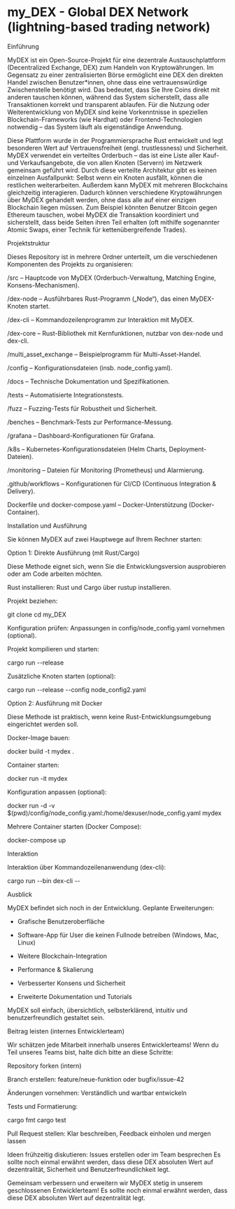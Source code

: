 # my_DEX - Global DEX Network (lightning-based trading network)

Einführung

MyDEX ist ein Open-Source-Projekt für eine dezentrale Austauschplattform (Decentralized Exchange, DEX) zum Handeln von Kryptowährungen. Im Gegensatz zu einer zentralisierten Börse ermöglicht eine DEX den direkten Handel zwischen Benutzer*innen, ohne dass eine vertrauenswürdige Zwischenstelle benötigt wird. Das bedeutet, dass Sie Ihre Coins direkt mit anderen tauschen können, während das System sicherstellt, dass alle Transaktionen korrekt und transparent ablaufen. Für die Nutzung oder Weiterentwicklung von MyDEX sind keine Vorkenntnisse in speziellen Blockchain-Frameworks (wie Hardhat) oder Frontend-Technologien notwendig – das System läuft als eigenständige Anwendung. 

Diese Plattform wurde in der Programmiersprache Rust entwickelt und legt besonderen Wert auf Vertrauensfreiheit (engl. trustlessness) und Sicherheit. MyDEX verwendet ein verteiltes Orderbuch – das ist eine Liste aller Kauf- und Verkaufsangebote, die von allen Knoten (Servern) im Netzwerk gemeinsam geführt wird. Durch diese verteilte Architektur gibt es keinen einzelnen Ausfallpunkt: Selbst wenn ein Knoten ausfällt, können die restlichen weiterarbeiten. Außerdem kann MyDEX mit mehreren Blockchains gleichzeitig interagieren. Dadurch können verschiedene Kryptowährungen über MyDEX gehandelt werden, ohne dass alle auf einer einzigen Blockchain liegen müssen. Zum Beispiel könnten Benutzer Bitcoin gegen Ethereum tauschen, wobei MyDEX die Transaktion koordiniert und sicherstellt, dass beide Seiten ihren Teil erhalten (oft mithilfe sogenannter Atomic Swaps, einer Technik für kettenübergreifende Trades). 

Projektstruktur

Dieses Repository ist in mehrere Ordner unterteilt, um die verschiedenen Komponenten des Projekts zu organisieren:

/src – Hauptcode von MyDEX (Orderbuch-Verwaltung, Matching Engine, Konsens-Mechanismen).

/dex-node – Ausführbares Rust-Programm („Node“), das einen MyDEX-Knoten startet.

/dex-cli – Kommandozeilenprogramm zur Interaktion mit MyDEX.

/dex-core – Rust-Bibliothek mit Kernfunktionen, nutzbar von dex-node und dex-cli.

/multi_asset_exchange – Beispielprogramm für Multi-Asset-Handel.

/config – Konfigurationsdateien (insb. node_config.yaml).

/docs – Technische Dokumentation und Spezifikationen.

/tests – Automatisierte Integrationstests.

/fuzz – Fuzzing-Tests für Robustheit und Sicherheit.

/benches – Benchmark-Tests zur Performance-Messung.

/grafana – Dashboard-Konfigurationen für Grafana.

/k8s – Kubernetes-Konfigurationsdateien (Helm Charts, Deployment-Dateien).

/monitoring – Dateien für Monitoring (Prometheus) und Alarmierung.

.github/workflows – Konfigurationen für CI/CD (Continuous Integration & Delivery).

Dockerfile und docker-compose.yaml – Docker-Unterstützung (Docker-Container).

Installation und Ausführung

Sie können MyDEX auf zwei Hauptwege auf Ihrem Rechner starten:

Option 1: Direkte Ausführung (mit Rust/Cargo)

Diese Methode eignet sich, wenn Sie die Entwicklungsversion ausprobieren oder am Code arbeiten möchten.

Rust installieren: Rust und Cargo über rustup installieren.

Projekt beziehen:

git clone <URL>
cd my_DEX

Konfiguration prüfen: Anpassungen in config/node_config.yaml vornehmen (optional).

Projekt kompilieren und starten:

cargo run --release

Zusätzliche Knoten starten (optional):

cargo run --release --config node_config2.yaml

Option 2: Ausführung mit Docker

Diese Methode ist praktisch, wenn keine Rust-Entwicklungsumgebung eingerichtet werden soll.

Docker-Image bauen:

docker build -t mydex .

Container starten:

docker run -it mydex

Konfiguration anpassen (optional):

docker run -d -v $(pwd)/config/node_config.yaml:/home/dexuser/node_config.yaml mydex

Mehrere Container starten (Docker Compose):

docker-compose up

Interaktion

Interaktion über Kommandozeilenanwendung (dex-cli):

cargo run --bin dex-cli -- <Befehl>

Ausblick

MyDEX befindet sich noch in der Entwicklung. Geplante Erweiterungen:

- Grafische Benutzeroberfläche

- Software-App für User die keinen Fullnode betreiben (Windows, Mac, Linux)

- Weitere Blockchain-Integration

- Performance & Skalierung

- Verbesserter Konsens und Sicherheit

- Erweiterte Dokumentation und Tutorials

MyDEX soll einfach, übersichtlich, selbsterklärend, intuitiv und benutzerfreundlich gestaltet sein. 

Beitrag leisten (internes Entwicklerteam)

Wir schätzen jede Mitarbeit innerhalb unseres Entwicklerteams! Wenn du Teil unseres Teams bist, halte dich bitte an diese Schritte:

Repository forken (intern)

Branch erstellen: feature/neue-funktion oder bugfix/issue-42

Änderungen vornehmen: Verständlich und wartbar entwickeln

Tests und Formatierung:

cargo fmt
cargo test

Pull Request stellen: Klar beschreiben, Feedback einholen und mergen lassen

Ideen frühzeitig diskutieren: Issues erstellen oder im Team besprechen
Es sollte noch einmal erwähnt werden, dass diese DEX absoluten Wert auf dezentralität, Sicherheit und Benutzerfreundlichkeit legt.


Gemeinsam verbessern und erweitern wir MyDEX stetig in unserem geschlossenen Entwicklerteam!
Es sollte noch einmal erwähnt werden, dass diese DEX absoluten Wert auf dezentralität legt.
